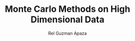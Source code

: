---
paperId: 48
author: Rel Guzman Apaza
publicationauthor: Guzman Apaza, R.
title: Monte Carlo Methods on High Dimensional Data
pdf: Poster_Rel_Guzman.pdf
poster: --
alt: --
type: Poster
topic: Machine Learning Methods
link: https://doi.org/10.52591/lxai2018120314
conference: neurips
year: 2018
tags: neurips-2018
location: Montreal, Canada
---